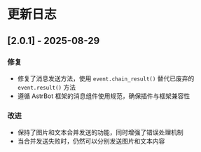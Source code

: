 # 更新日志

## [2.0.1] - 2025-08-29

### 修复

- 修复了消息发送方法，使用 `event.chain_result()` 替代已废弃的 `event.result()` 方法
- 遵循 AstrBot 框架的消息组件使用规范，确保插件与框架兼容性

### 改进

- 保持了图片和文本合并发送的功能，同时增强了错误处理机制
- 当合并发送失败时，仍然可以分别发送图片和文本内容